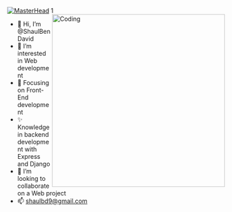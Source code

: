 [![MasterHead]((https://github.com/ShaulBenDavid/ShaulBenDavid/blob/main/banner.png))](https://github.com/ShaulBenDavid/ShaulBenDavid)
1
<img align="right" alt="Coding" width="400" src="https://github.com/ShaulBenDavid/ShaulBenDavid/blob/main/banner.png">

- 👋 Hi, I’m @ShaulBenDavid
- 👀 I’m interested in Web development
- 🌱 Focusing on Front-End development
- ✨ Knowledge in backend development with Express and Django
- 💞️ I’m looking to collaborate on a Web project
- 📫 shaulbd9@gmail.com

<!---
ShaulBenDavid/ShaulBenDavid is a ✨ special ✨ repository because its `README.md` (this file) appears on your GitHub profile.
You can click the Preview link to take a look at your changes.
--->

